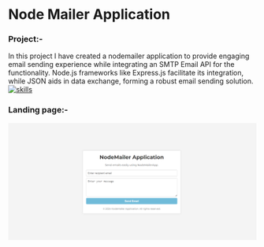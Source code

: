 # Node Mailer Application
### Project:-
In this project I have created a nodemailer application to provide engaging email sending experience while integrating an SMTP Email API for the functionality. Node.js frameworks like Express.js facilitate its integration, while JSON aids in data exchange, forming a robust email sending solution.
[![skills](https://skillicons.dev/icons?i=html,css,js,node,express)](https://skillicons.dev)
### Landing page:-
![landing](https://github.com/Yasaswini25/Mail/blob/main/Screenshot%202024-03-31%20213745.png)
